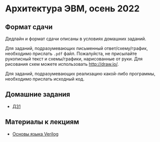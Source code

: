 # Архитектура ЭВМ, осень 2022

## Формат сдачи

Дедлайн и формат сдачи описаны в условиях домашних заданий.

Для заданий, подразумевающих письменный ответ/схему/график, необходимо прислать `.pdf` файл.
Пожалуйста, не присылайте рукописный текст и схемы/графики, нарисованные от руки. Для рисования схем
можете использовать http://draw.io/.

Для заданий, подразумевающих реализацию какой-либо программы, необходимо прислать исходный код.

## Домашние задания

* [ДЗ1](hw1.md)

## Материалы к лекциям

* [Основы языка Verilog](verilog/)
